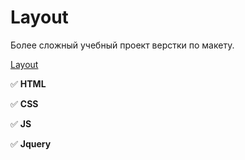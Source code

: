 # Layout

Более сложный учебный проект верстки по макету.

[Layout](https://n3ruat1k.github.io/Layout/)

:white_check_mark: **HTML**

:white_check_mark: **CSS**

:white_check_mark: **JS**

:white_check_mark: **Jquery**
